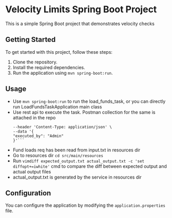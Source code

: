# Velocity Limits Spring Boot Project

This is a simple Spring Boot project that demonstrates velocity checks

## Getting Started

To get started with this project, follow these steps:

1. Clone the repository.
2. Install the required dependencies.
3. Run the application using `mvn spring-boot:run`.

## Usage
- Use `mvn spring-boot:run` to run the load_funds_task, or you can directly run LoadFundsTaskApplication main class
- Use rest api to execute the task. Postman collection for the same is attached in the repo
  ```curl --location 'http://localhost:8080/api/v1/load-funds' \
  --header 'Content-Type: application/json' \
  --data '{
  "executed_by": "Admin"
  }'```
- Fund loads req has been read from input.txt in resources dir
- Go to resources dir  `cd src/main/resources`
- Run `vimdiff expected_output.txt actual_output.txt -c 'set diffopt+=iwhite'` cmd to compare the diff between expected output and actual output files
- actual_output.txt is generated by the service in resources dir

## Configuration
You can configure the application by modifying the `application.properties` file.
